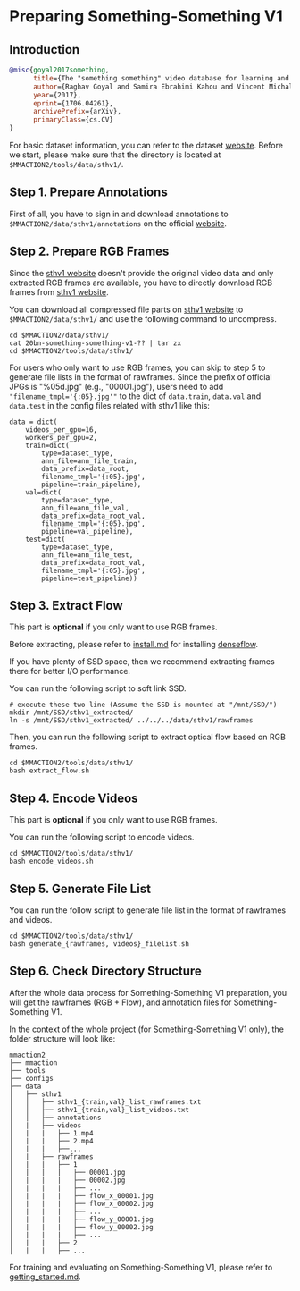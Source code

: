 # Preparing Something-Something V1

## Introduction

<!-- [DATASET] -->

```BibTeX
@misc{goyal2017something,
      title={The "something something" video database for learning and evaluating visual common sense},
      author={Raghav Goyal and Samira Ebrahimi Kahou and Vincent Michalski and Joanna Materzyńska and Susanne Westphal and Heuna Kim and Valentin Haenel and Ingo Fruend and Peter Yianilos and Moritz Mueller-Freitag and Florian Hoppe and Christian Thurau and Ingo Bax and Roland Memisevic},
      year={2017},
      eprint={1706.04261},
      archivePrefix={arXiv},
      primaryClass={cs.CV}
}
```

For basic dataset information, you can refer to the dataset [website](https://20bn.com/datasets/something-something/v1).
Before we start, please make sure that the directory is located at `$MMACTION2/tools/data/sthv1/`.

## Step 1. Prepare Annotations

First of all, you have to sign in and download annotations to `$MMACTION2/data/sthv1/annotations` on the official [website](https://20bn.com/datasets/something-something/v1).

## Step 2. Prepare RGB Frames

Since the [sthv1 website](https://20bn.com/datasets/something-something/v1) doesn't provide the original video data and only extracted RGB frames are available, you have to directly download RGB frames from [sthv1 website](https://20bn.com/datasets/something-something/v1).

You can download all compressed file parts on [sthv1 website](https://20bn.com/datasets/something-something/v1) to `$MMACTION2/data/sthv1/` and use the following command to uncompress.

```shell
cd $MMACTION2/data/sthv1/
cat 20bn-something-something-v1-?? | tar zx
cd $MMACTION2/tools/data/sthv1/
```

For users who only want to use RGB frames, you can skip to step 5 to generate file lists in the format of rawframes.
Since the prefix of official JPGs is "%05d.jpg" (e.g., "00001.jpg"), users need to add `"filename_tmpl='{:05}.jpg'"` to the dict of `data.train`, `data.val` and `data.test` in the config files related with sthv1 like this:

```
data = dict(
    videos_per_gpu=16,
    workers_per_gpu=2,
    train=dict(
        type=dataset_type,
        ann_file=ann_file_train,
        data_prefix=data_root,
        filename_tmpl='{:05}.jpg',
        pipeline=train_pipeline),
    val=dict(
        type=dataset_type,
        ann_file=ann_file_val,
        data_prefix=data_root_val,
        filename_tmpl='{:05}.jpg',
        pipeline=val_pipeline),
    test=dict(
        type=dataset_type,
        ann_file=ann_file_test,
        data_prefix=data_root_val,
        filename_tmpl='{:05}.jpg',
        pipeline=test_pipeline))
```

## Step 3. Extract Flow

This part is **optional** if you only want to use RGB frames.

Before extracting, please refer to [install.md](/docs/en/install.md) for installing [denseflow](https://github.com/open-mmlab/denseflow).

If you have plenty of SSD space, then we recommend extracting frames there for better I/O performance.

You can run the following script to soft link SSD.

```shell
# execute these two line (Assume the SSD is mounted at "/mnt/SSD/")
mkdir /mnt/SSD/sthv1_extracted/
ln -s /mnt/SSD/sthv1_extracted/ ../../../data/sthv1/rawframes
```

Then, you can run the following script to extract optical flow based on RGB frames.

```shell
cd $MMACTION2/tools/data/sthv1/
bash extract_flow.sh
```

## Step 4. Encode Videos

This part is **optional** if you only want to use RGB frames.

You can run the following script to encode videos.

```shell
cd $MMACTION2/tools/data/sthv1/
bash encode_videos.sh
```

## Step 5. Generate File List

You can run the follow script to generate file list in the format of rawframes and videos.

```shell
cd $MMACTION2/tools/data/sthv1/
bash generate_{rawframes, videos}_filelist.sh
```

## Step 6. Check Directory Structure

After the whole data process for Something-Something V1 preparation,
you will get the rawframes (RGB + Flow), and annotation files for Something-Something V1.

In the context of the whole project (for Something-Something V1 only), the folder structure will look like:

```
mmaction2
├── mmaction
├── tools
├── configs
├── data
│   ├── sthv1
│   │   ├── sthv1_{train,val}_list_rawframes.txt
│   │   ├── sthv1_{train,val}_list_videos.txt
│   │   ├── annotations
│   |   ├── videos
│   |   |   ├── 1.mp4
│   |   |   ├── 2.mp4
│   |   |   ├──...
│   |   ├── rawframes
│   |   |   ├── 1
│   |   |   |   ├── 00001.jpg
│   |   |   |   ├── 00002.jpg
│   |   |   |   ├── ...
│   |   |   |   ├── flow_x_00001.jpg
│   |   |   |   ├── flow_x_00002.jpg
│   |   |   |   ├── ...
│   |   |   |   ├── flow_y_00001.jpg
│   |   |   |   ├── flow_y_00002.jpg
│   |   |   |   ├── ...
│   |   |   ├── 2
│   |   |   ├── ...

```

For training and evaluating on Something-Something V1, please refer to [getting_started.md](/docs/en/getting_started.md).
